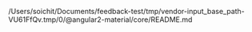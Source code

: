 /Users/soichit/Documents/feedback-test/tmp/vendor-input_base_path-VU61FfQv.tmp/0/@angular2-material/core/README.md